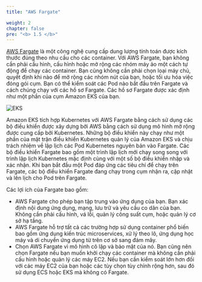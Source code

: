 ```yaml
---
title: "AWS Fargate"

weight: 2
chapter: false
pre: "<b> 1.5 </b>"
---
```


[AWS Fargate](https://aws.amazon.com/fargate/) là một công nghệ cung cấp dung lượng tính toán được kích thước đúng theo nhu cầu cho các container. Với AWS Fargate, bạn không cần phải cấu hình, cấu hình hoặc mở rộng các nhóm máy ảo một cách tự động để chạy các container. Bạn cũng không cần phải chọn loại máy chủ, quyết định khi nào để mở rộng các nhóm nút của bạn, hoặc tối ưu hóa việc đóng gói cụm. Bạn có thể kiểm soát các Pod nào bắt đầu trên Fargate và cách chúng chạy với các hồ sơ Fargate. Các hồ sơ Fargate được xác định như một phần của cụm Amazon EKS của bạn.

![EKS](../../../images/4/00012.png?featherlight=false&width=90pc)

Amazon EKS tích hợp Kubernetes với AWS Fargate bằng cách sử dụng các bộ điều khiển được xây dựng bởi AWS bằng cách sử dụng mô hình mở rộng được cung cấp bởi Kubernetes. Những bộ điều khiển này chạy như một phần của mặt trận điều khiển Kubernetes quản lý của Amazon EKS và chịu trách nhiệm về lập lịch các Pod Kubernetes nguyên bản vào Fargate. Các bộ điều khiển Fargate bao gồm một trình lập lịch mới chạy song song với trình lập lịch Kubernetes mặc định cùng với một số bộ điều khiển nhập và xác nhận. Khi bạn bắt đầu một Pod đáp ứng các tiêu chí để chạy trên Fargate, các bộ điều khiển Fargate đang chạy trong cụm nhận ra, cập nhật và lên lịch cho Pod trên Fargate.

Các lợi ích của Fargate bao gồm:

- AWS Fargate cho phép bạn tập trung vào ứng dụng của bạn. Bạn xác định nội dung ứng dụng, mạng, lưu trữ và yêu cầu co dãn của bạn. Không cần phải cấu hình, vá lỗi, quản lý công suất cụm, hoặc quản lý cơ sở hạ tầng.
- AWS Fargate hỗ trợ tất cả các trường hợp sử dụng container phổ biến bao gồm ứng dụng kiến trúc microservices, xử lý theo lô, ứng dụng học máy và di chuyển ứng dụng từ trên cơ sở sang đám mây.
- Chọn AWS Fargate vì mô hình cô lập và bảo mật của nó. Bạn cũng nên chọn Fargate nếu bạn muốn khởi chạy các container mà không cần phải cấu hình hoặc quản lý các máy EC2. Nếu bạn cần kiểm soát lớn hơn đối với các máy EC2 của bạn hoặc các tùy chọn tùy chỉnh rộng hơn, sau đó sử dụng ECS hoặc EKS mà không có Fargate.
